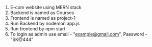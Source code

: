 1. E-com website using MERN stack
2. Backend is named as Courses
3. Frontend is named as project-1
4. Run Backend by nodemon app.js
5. Run frontend by npm start
6. To login as admin use email - "example@gmail.com", Password - "SK@444"
